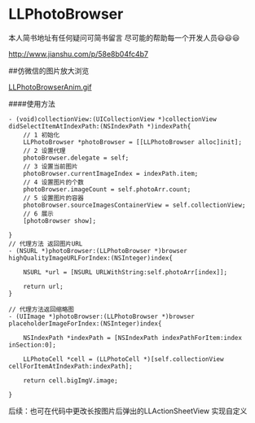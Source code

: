 # LLPhotoBrowser
本人简书地址有任何疑问可简书留言 尽可能的帮助每一个开发人员😃😃😃

http://www.jianshu.com/p/58e8b04fc4b7

##仿微信的图片放大浏览

[LLPhotoBrowserAnim.gif](https://github.com/liuniuliuniu/LLPhotoBrowser/blob/master/LLPhotoBrowserAnim.gif)

####使用方法

```
- (void)collectionView:(UICollectionView *)collectionView didSelectItemAtIndexPath:(NSIndexPath *)indexPath{
    // 1 初始化
    LLPhotoBrowser *photoBrowser = [[LLPhotoBrowser alloc]init];
    // 2 设置代理
    photoBrowser.delegate = self;
    // 3 设置当前图片
    photoBrowser.currentImageIndex = indexPath.item;
    // 4 设置图片的个数
    photoBrowser.imageCount = self.photoArr.count;
    // 5 设置图片的容器
    photoBrowser.sourceImagesContainerView = self.collectionView;
    // 6 展示
    [photoBrowser show];

}
// 代理方法 返回图片URL
- (NSURL *)photoBrowser:(LLPhotoBrowser *)browser highQualityImageURLForIndex:(NSInteger)index{
    
    NSURL *url = [NSURL URLWithString:self.photoArr[index]];
    
    return url;
}

// 代理方法返回缩略图
- (UIImage *)photoBrowser:(LLPhotoBrowser *)browser placeholderImageForIndex:(NSInteger)index{
    
    NSIndexPath *indexPath = [NSIndexPath indexPathForItem:index inSection:0];
    
    LLPhotoCell *cell = (LLPhotoCell *)[self.collectionView cellForItemAtIndexPath:indexPath];
    
    return cell.bigImgV.image;
    
}
```


后续：也可在代码中更改长按图片后弹出的LLActionSheetView 实现自定义


